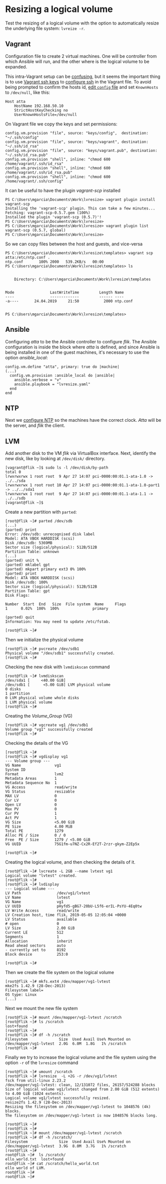 # Resizing a logical volume

Test the resizing of a logical volume with the option to automatically resize the underlying file system: `lvreize -r`.

## Vagrant

Configuration file to create 2 virtual machines. One will be controller from which Ansible will run, and the other where is the logical volume to be expanded.

This intra-Vagrant setup can be [confusing](https://stackoverflow.com/questions/27005400/vagrant-multiple-machines-inter-ssh-key-authentication), but it seems the important thing is to use [Vagrant ssh keys](https://github.com/hashicorp/vagrant/tree/master/keys) to [configure ssh](https://www.vagrantup.com/docs/vagrantfile/ssh_settings.html) in the Vagrant file. To avoid being prompted to confirm the hosts id, [edit `config` file](https://superuser.com/questions/125324/how-can-i-avoid-sshs-host-verification-for-known-hosts) and set `KnownHosts` to `/dev/null`, like this:

    Host atta
        HostName 192.168.50.10
        StrictHostKeyChecking no
        UserKnownHostsFile=/dev/null

On Vagrant file we copy the keys and set permissions:

    config.vm.provision "file", source: "keys/config",  destination: "~/.ssh/config"
    config.vm.provision "file", source: "keys/vagrant", destination: "~/.ssh/id_rsa"
    config.vm.provision "file", source: "keys/vagrant.pub", destination: "~/.ssh/id_rsa.pub"
    config.vm.provision "shell", inline: "chmod 600 /home/vagrant/.ssh/id_rsa"
    config.vm.provision "shell", inline: "chmod 600 /home/vagrant/.ssh/id_rsa.pub"
    config.vm.provision "shell", inline: "chmod 600 /home/vagrant/.ssh/config"

It can be useful to have the plugin _vagrant-scp_ installed

    PS C:\Users\mgarcia\Documents\Work\lvresize> vagrant plugin install vagrant-scp
    Installing the 'vagrant-scp' plugin. This can take a few minutes...
    Fetching: vagrant-scp-0.5.7.gem (100%)
    Installed the plugin 'vagrant-scp (0.5.7)'!
    PS C:\Users\mgarcia\Documents\Work\lvresize>
    PS C:\Users\mgarcia\Documents\Work\lvresize> vagrant plugin list
    vagrant-scp (0.5.7, global)
    PS C:\Users\mgarcia\Documents\Work\lvresize>

So we can copy files between the host and guests, and vice-versa

    PS C:\Users\mgarcia\Documents\Work\lvresize\templates> vagrant scp atta:/etc/ntp.conf .
    ntp.conf       100% 2000   539.2KB/s   00:00
    PS C:\Users\mgarcia\Documents\Work\lvresize\templates> ls


        Directory: C:\Users\mgarcia\Documents\Work\lvresize\templates


    Mode                LastWriteTime         Length Name
    ----                -------------         ------ ----
    -a----       24.04.2019     21:50           2000 ntp.conf


    PS C:\Users\mgarcia\Documents\Work\lvresize\templates>

## Ansible

Configuring _atta_ to be the Ansible controller to configure _flik_. The Ansible configuration is inside the block where _atta_ is defined, and since Ansible is being installed in one of the guest machines, it's necessary to use the option _ansible_local_:

    config.vm.define "atta", primary: true do |machine|
    (...)
      config.vm.provision :ansible_local do |ansible|
        ansible.verbose = "v"
        ansible.playbook = "lvresize.yaml"
      end
    end

## NTP

Next we [configure NTP](https://www.tecmint.com/install-ntp-server-in-centos/) so the machines have the correct clock. _Atta_ will be the server, and _flik_ the client.

## LVM

Add another disk to the VM _flik_ via VirtualBox interface. Next, identify the new disk, like by looking at `/dev/disk/` directory.

    [vagrant@flik ~]$ sudo ls -l /dev/disk/by-path
    total 0
    lrwxrwxrwx 1 root root  9 Apr 27 14:07 pci-0000:00:01.1-ata-1.0 -> ../../sda
    lrwxrwxrwx 1 root root 10 Apr 27 14:07 pci-0000:00:01.1-ata-1.0-part1 -> ../../sda1
    lrwxrwxrwx 1 root root  9 Apr 27 14:07 pci-0000:00:01.1-ata-1.1 -> ../../sdb
    [vagrant@flik ~]$

Create a new partition with `parted`:

    [root@flik ~]# parted /dev/sdb
    (...)
    (parted) print
    Error: /dev/sdb: unrecognised disk label
    Model: ATA VBOX HARDDISK (scsi)
    Disk /dev/sdb: 5369MB
    Sector size (logical/physical): 512B/512B
    Partition Table: unknown
    (...)
    (parted) unit %
    (parted) mklabel gpt
    (parted) mkpart primary ext3 0% 100%
    (parted) print
    Model: ATA VBOX HARDDISK (scsi)
    Disk /dev/sdb: 100%
    Sector size (logical/physical): 512B/512B
    Partition Table: gpt
    Disk Flags:

    Number  Start  End   Size  File system  Name     Flags
    1      0.02%  100%  100%               primary

    (parted) quit
    Information: You may need to update /etc/fstab.

    [root@flik ~]#

Then we initialize the physical volume

    [root@flik ~]# pvcreate /dev/sdb1
    Physical volume "/dev/sdb1" successfully created.
    [root@flik ~]#

Checking the new disk with `lvmdiskscan` command

    [root@flik ~]# lvmdiskscan
    /dev/sda1 [     <40.00 GiB]
    /dev/sdb1 [      <5.00 GiB] LVM physical volume
    0 disks
    1 partition
    0 LVM physical volume whole disks
    1 LVM physical volume
    [root@flik ~]#

Creating the _Volume_Group_ (VG)

    [root@flik ~]# vgcreate vg1 /dev/sdb1
    Volume group "vg1" successfully created
    [root@flik ~]#

Checking the details of the VG

    [root@flik ~]#
    [root@flik ~]# vgdisplay vg1
    --- Volume group ---
    VG Name               vg1
    System ID
    Format                lvm2
    Metadata Areas        1
    Metadata Sequence No  1
    VG Access             read/write
    VG Status             resizable
    MAX LV                0
    Cur LV                0
    Open LV               0
    Max PV                0
    Cur PV                1
    Act PV                1
    VG Size               <5.00 GiB
    PE Size               4.00 MiB
    Total PE              1279
    Alloc PE / Size       0 / 0
    Free  PE / Size       1279 / <5.00 GiB
    VG UUID               75G1fm-u7NZ-Cx2R-Ef2T-2rzr-gkym-Z2Ep5x

    [root@flik ~]#

Creating the logical volume, and then checking the details of it.

    [root@flik ~]# lvcreate -L 2GB --name lvtest vg1
    Logical volume "lvtest" created.
    [root@flik ~]#
    [root@flik ~]# lvdisplay
    --- Logical volume ---
    LV Path                /dev/vg1/lvtest
    LV Name                lvtest
    VG Name                vg1
    LV UUID                pHyfd5-gBG7-20bU-L5f6-erIL-PsYU-4Eq0tw
    LV Write Access        read/write
    LV Creation host, time flik, 2019-05-05 12:05:04 +0000
    LV Status              available
    # open                 0
    LV Size                2.00 GiB
    Current LE             512
    Segments               1
    Allocation             inherit
    Read ahead sectors     auto
    - currently set to     8192
    Block device           253:0

    [root@flik ~]#

Then we create the file system on the logical volume

    [root@flik ~]# mkfs.ext4 /dev/mapper/vg1-lvtest
    mke2fs 1.42.9 (28-Dec-2013)
    Filesystem label=
    OS type: Linux
    (...)

Next we mount the new file system

    [root@flik ~]# mount /dev/mapper/vg1-lvtest /scratch
    [root@flik ~]# ls /scratch
    lost+found
    [root@flik ~]#
    [root@flik ~]# df -h /scratch
    Filesystem              Size  Used Avail Use% Mounted on
    /dev/mapper/vg1-lvtest  2.0G  6.0M  1.8G   1% /scratch
    [root@flik ~]#

Finally we try to increase the logical volume and the file system using the option `-r` of the `lvresize` command

    [root@flik ~]# umount /scratch
    [root@flik ~]# lvresize  -L +2G -r /dev/vg1/lvtest
    fsck from util-linux 2.23.2
    /dev/mapper/vg1-lvtest: clean, 12/131072 files, 26157/524288 blocks
    Size of logical volume vg1/lvtest changed from 2.00 GiB (512 extents) to 4.00 GiB (1024 extents).
    Logical volume vg1/lvtest successfully resized.
    resize2fs 1.42.9 (28-Dec-2013)
    Resizing the filesystem on /dev/mapper/vg1-lvtest to 1048576 (4k) blocks.
    The filesystem on /dev/mapper/vg1-lvtest is now 1048576 blocks long.

    [root@flik ~]#
    [root@flik ~]#
    [root@flik ~]# mount /dev/mapper/vg1-lvtest /scratch
    [root@flik ~]# df -h /scratch/
    Filesystem              Size  Used Avail Use% Mounted on
    /dev/mapper/vg1-lvtest  3.9G  8.0M  3.7G   1% /scratch
    [root@flik ~]#
    root@flik ~]#  ls /scratch/
    ello_world.txt  lost+found
    root@flik ~]# cat /scratch/hello_world.txt
    ello world of LVM.
    root@flik ~]#
    root@flik ~]#